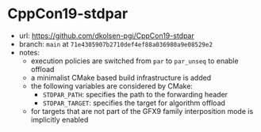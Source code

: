 # CppCon19-stdpar

- url: <https://github.com/dkolsen-pgi/CppCon19-stdpar>
- branch: `main` at `71e4305907b2710def4ef88a036980a9e08529e2`
- notes:
  - execution policies are switched from `par` to `par_unseq` to enable offload
  - a minimalist CMake based build infrastructure is added
  - the following variables are considered by CMake:
    - `STDPAR_PATH`: specifies the path to the forwarding header
    - `STDPAR_TARGET`: specifies the target for algorithm offload
  - for targets that are not part of the GFX9 family interposition mode is
    implicitly enabled
